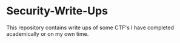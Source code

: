 # Security-Write-Ups
This repository contains write ups of some CTF's I have completed academically or on my own time.
